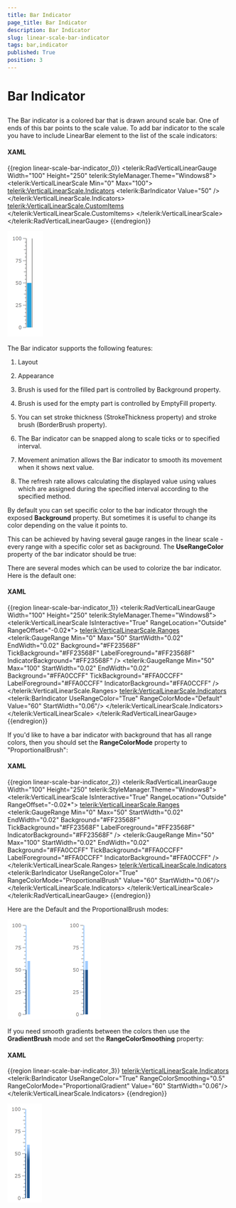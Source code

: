 ```yaml
---
title: Bar Indicator
page_title: Bar Indicator
description: Bar Indicator
slug: linear-scale-bar-indicator
tags: bar,indicator
published: True
position: 3
---
```


# Bar Indicator



## 

The Bar indicator is a colored bar that is drawn around scale bar. One of ends of this bar points to the scale value. To add bar indicator to the scale you have to include LinearBar element to the list of the scale indicators:

#### __XAML__

{{region linear-scale-bar-indicator_0}}
	<telerik:RadVerticalLinearGauge Width="100" Height="250" telerik:StyleManager.Theme="Windows8">
	    <telerik:VerticalLinearScale Min="0" Max="100">
	        <telerik:VerticalLinearScale.Indicators>
	            <telerik:BarIndicator Value="50" />
	        </telerik:VerticalLinearScale.Indicators>
	        <telerik:VerticalLinearScale.CustomItems>
	            <Border BorderBrush="#FF606060"
	                    BorderThickness="1,0"
	                    telerik:ScaleObject.Value="50"
	                    telerik:ScaleObject.Location="OverCenter"
	                    telerik:ScaleObject.RelativeHeight="0.8*"
	                    telerik:ScaleObject.RelativeWidth="0.14*"/>
	        </telerik:VerticalLinearScale.CustomItems>
	    </telerik:VerticalLinearScale>
	</telerik:RadVerticalLinearGauge>
	{{endregion}}



![Linear Scale Bar Indicator](images/LinearScaleBarIndicator.PNG)

The Bar indicator supports the following features:

1. Layout 

1. Appearance 

1. Brush is used for the filled part is controlled by Background property.

1. Brush is used for the empty part is controlled by EmptyFill property.

1. You can set stroke thickness (StrokeThickness property) and stroke brush (BorderBrush property).

1. The Bar indicator can be snapped along to scale ticks or to specified interval.

1. Movement animation allows the Bar indicator to smooth its movement when it shows next value.

1. The refresh rate allows calculating the displayed value using values which are assigned during the specified interval according to the specified method.

By default you can set specific color to the bar indicator through the exposed __Background__ property. But sometimes it is useful to change its color depending on the value it points to.

This can be achieved by having several gauge ranges in the linear scale - every range with a specific color set as background. The __UseRangeColor__ property of the bar indicator should be true:

There are several modes which can be used to colorize the bar indicator. Here is the default one:

#### __XAML__

{{region linear-scale-bar-indicator_1}}
	<telerik:RadVerticalLinearGauge Width="100" Height="250" telerik:StyleManager.Theme="Windows8">
	    <telerik:VerticalLinearScale IsInteractive="True"
	                         RangeLocation="Outside"
	                         RangeOffset="-0.02*">
	        <telerik:VerticalLinearScale.Ranges>
	            <telerik:GaugeRange Min="0" Max="50"
	                                StartWidth="0.02"
	                                EndWidth="0.02"
	                                Background="#FF23568F"
	                                TickBackground="#FF23568F"
	                                LabelForeground="#FF23568F"
	                                IndicatorBackground="#FF23568F" />
	            <telerik:GaugeRange Min="50" Max="100"
	                                StartWidth="0.02"
	                                EndWidth="0.02"
	                                Background="#FFA0CCFF"
	                                TickBackground="#FFA0CCFF"
	                                LabelForeground="#FFA0CCFF"
	                                IndicatorBackground="#FFA0CCFF" />
	        </telerik:VerticalLinearScale.Ranges>
	        <telerik:VerticalLinearScale.Indicators>
	            <telerik:BarIndicator UseRangeColor="True" 
	                                  RangeColorMode="Default"
	                                  Value="60"
	                                  StartWidth="0.06"/>
	        </telerik:VerticalLinearScale.Indicators>
	    </telerik:VerticalLinearScale>
	</telerik:RadVerticalLinearGauge>
	{{endregion}}



If you'd like to have a bar indicator with background that has all range colors, then you should set the __RangeColorMode__ property to "ProportionalBrush":

#### __XAML__

{{region linear-scale-bar-indicator_2}}
	<telerik:RadVerticalLinearGauge Width="100" Height="250" telerik:StyleManager.Theme="Windows8">
	    <telerik:VerticalLinearScale IsInteractive="True"
	                         RangeLocation="Outside"
	                         RangeOffset="-0.02*">
	        <telerik:VerticalLinearScale.Ranges>
	            <telerik:GaugeRange Min="0" Max="50"
	                                StartWidth="0.02"
	                                EndWidth="0.02"
	                                Background="#FF23568F"
	                                TickBackground="#FF23568F"
	                                LabelForeground="#FF23568F"
	                                IndicatorBackground="#FF23568F" />
	            <telerik:GaugeRange Min="50" Max="100"
	                                StartWidth="0.02"
	                                EndWidth="0.02"
	                                Background="#FFA0CCFF"
	                                TickBackground="#FFA0CCFF"
	                                LabelForeground="#FFA0CCFF"
	                                IndicatorBackground="#FFA0CCFF" />
	        </telerik:VerticalLinearScale.Ranges>
	        <telerik:VerticalLinearScale.Indicators>
	            <telerik:BarIndicator UseRangeColor="True" 
	                                  RangeColorMode="ProportionalBrush"
	                                  Value="60"
	                                  StartWidth="0.06"/>
	        </telerik:VerticalLinearScale.Indicators>
	    </telerik:VerticalLinearScale>
	</telerik:RadVerticalLinearGauge>
	{{endregion}}



Here are the Default and the ProportionalBrush modes:

![](images/LinearBarRange.png)

If you need smooth gradients between the colors then use the __GradientBrush__ mode and set the __RangeColorSmoothing__ property:

#### __XAML__

{{region linear-scale-bar-indicator_3}}
	<telerik:VerticalLinearScale.Indicators>
	    <telerik:BarIndicator UseRangeColor="True" 
	                            RangeColorSmoothing="0.5"
	                            RangeColorMode="ProportionalGradient"
	                            Value="60"
	                            StartWidth="0.06"/>
	</telerik:VerticalLinearScale.Indicators>
	{{endregion}}



![](images/LinearBarGradientBrush.png)
